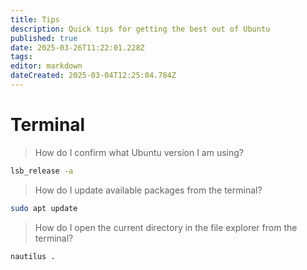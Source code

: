 ```yaml
---
title: Tips
description: Quick tips for getting the best out of Ubuntu
published: true
date: 2025-03-26T11:22:01.228Z
tags: 
editor: markdown
dateCreated: 2025-03-04T12:25:04.784Z
---
```


# Terminal

> How do I confirm what Ubuntu version I am using?

```bash
lsb_release -a
```

> How do I update available packages from the terminal?

```bash
sudo apt update
```

> How do I open the current directory in the file explorer from the terminal?

```bash
nautilus .
```
